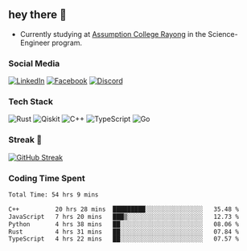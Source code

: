 ## hey there 👋

- Currently studying at [Assumption College Rayong](https://www.acr.ac.th) in the Science-Engineer program.

### Social Media

[![LinkedIn](https://img.shields.io/badge/linkedin-%230077B5.svg?style=for-the-badge&logo=linkedin&logoColor=white)](https://www.linkedin.com/in/kiattisakbeaw/)
[![Facebook](https://img.shields.io/badge/Facebook-%231877F2.svg?style=for-the-badge&logo=Facebook&logoColor=white)](https://www.facebook.com/kiattisakbeawsanburee)
[![Discord](https://img.shields.io/badge/Discord-%235865F2.svg?style=for-the-badge&logo=discord&logoColor=white)](https://discord.gg/dgRsHb5duc)

### Tech Stack
![Rust](https://img.shields.io/badge/rust-%23000000.svg?style=for-the-badge&logo=rust&logoColor=white)
![Qiskit](https://img.shields.io/badge/Qiskit-%236929C4.svg?style=for-the-badge&logo=Qiskit&logoColor=white)
![C++](https://img.shields.io/badge/c++-%2300599C.svg?style=for-the-badge&logo=c%2B%2B&logoColor=white)
![TypeScript](https://img.shields.io/badge/typescript-%23007ACC.svg?style=for-the-badge&logo=typescript&logoColor=white)
![Go](https://img.shields.io/badge/go-%2300ADD8.svg?style=for-the-badge&logo=go&logoColor=white)


### Streak 🚀
[![GitHub Streak](https://streak-stats.demolab.com?user=beawkiattisak&theme=dark&hide_border=true)](https://git.io/streak-stats)
</div>

### Coding Time Spent
<!--START_SECTION:waka-->

```txt
Total Time: 54 hrs 9 mins

C++          20 hrs 28 mins  █████████░░░░░░░░░░░░░░░░   35.48 %
JavaScript   7 hrs 20 mins   ███▒░░░░░░░░░░░░░░░░░░░░░   12.73 %
Python       4 hrs 38 mins   ██░░░░░░░░░░░░░░░░░░░░░░░   08.06 %
Rust         4 hrs 31 mins   ██░░░░░░░░░░░░░░░░░░░░░░░   07.84 %
TypeScript   4 hrs 22 mins   ██░░░░░░░░░░░░░░░░░░░░░░░   07.57 %
```

<!--END_SECTION:waka-->
